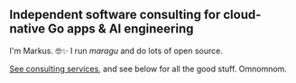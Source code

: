 ## Independent software consulting for cloud-native Go apps & AI engineering

I'm Markus. 🤓✨ I run _maragu_ and do lots of open source.

[See consulting services](https://www.maragu.dev/p/about), and see below for all the good stuff. Omnomnom.
